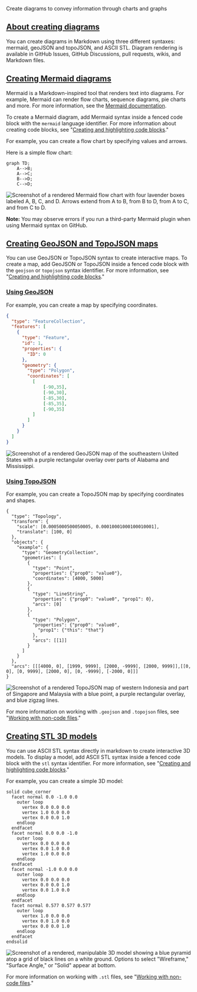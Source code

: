 Create diagrams to convey information through charts and graphs

## [About creating diagrams](https://docs.github.com/en/get-started/writing-on-github/working-with-advanced-formatting/creating-diagrams#about-creating-diagrams)

You can create diagrams in Markdown using three different syntaxes: mermaid, geoJSON and topoJSON, and ASCII STL. Diagram rendering is available in GitHub Issues, GitHub Discussions, pull requests, wikis, and Markdown files.

## [Creating Mermaid diagrams](https://docs.github.com/en/get-started/writing-on-github/working-with-advanced-formatting/creating-diagrams#creating-mermaid-diagrams)

Mermaid is a Markdown-inspired tool that renders text into diagrams. For example, Mermaid can render flow charts, sequence diagrams, pie charts and more. For more information, see the [Mermaid documentation](https://mermaid-js.github.io/mermaid/#/).

To create a Mermaid diagram, add Mermaid syntax inside a fenced code block with the `mermaid` language identifier. For more information about creating code blocks, see "[Creating and highlighting code blocks](https://docs.github.com/en/get-started/writing-on-github/working-with-advanced-formatting/creating-and-highlighting-code-blocks)."

For example, you can create a flow chart by specifying values and arrows.

Here is a simple flow chart:

```mermaid
graph TD;
    A-->B;
    A-->C;
    B-->D;
    C-->D;
```

![Screenshot of a rendered Mermaid flow chart with four lavender boxes labeled A, B, C, and D. Arrows extend from A to B, from B to D, from A to C, and from C to D.](https://docs.github.com/assets/cb-46019/images/help/writing/mermaid-flow-chart.png)

**Note:** You may observe errors if you run a third-party Mermaid plugin when using Mermaid syntax on GitHub.

## [Creating GeoJSON and TopoJSON maps](https://docs.github.com/en/get-started/writing-on-github/working-with-advanced-formatting/creating-diagrams#creating-geojson-and-topojson-maps)

You can use GeoJSON or TopoJSON syntax to create interactive maps. To create a map, add GeoJSON or TopoJSON inside a fenced code block with the `geojson` or `topojson` syntax identifier. For more information, see "[Creating and highlighting code blocks](https://docs.github.com/en/get-started/writing-on-github/working-with-advanced-formatting/creating-and-highlighting-code-blocks)."

### [Using GeoJSON](https://docs.github.com/en/get-started/writing-on-github/working-with-advanced-formatting/creating-diagrams#using-geojson)

For example, you can create a map by specifying coordinates.

```geojson
{
  "type": "FeatureCollection",
  "features": [
    {
      "type": "Feature",
      "id": 1,
      "properties": {
        "ID": 0
      },
      "geometry": {
        "type": "Polygon",
        "coordinates": [
          [
              [-90,35],
              [-90,30],
              [-85,30],
              [-85,35],
              [-90,35]
          ]
        ]
      }
    }
  ]
}
```

![Screenshot of a rendered GeoJSON map of the southeastern United States with a purple rectangular overlay over parts of Alabama and Mississippi.](https://docs.github.com/assets/cb-304268/images/help/writing/fenced-geojson-rendered-map.png)

### [Using TopoJSON](https://docs.github.com/en/get-started/writing-on-github/working-with-advanced-formatting/creating-diagrams#using-topojson)

For example, you can create a TopoJSON map by specifying coordinates and shapes.

```topojson
{
  "type": "Topology",
  "transform": {
    "scale": [0.0005000500050005, 0.00010001000100010001],
    "translate": [100, 0]
  },
  "objects": {
    "example": {
      "type": "GeometryCollection",
      "geometries": [
        {
          "type": "Point",
          "properties": {"prop0": "value0"},
          "coordinates": [4000, 5000]
        },
        {
          "type": "LineString",
          "properties": {"prop0": "value0", "prop1": 0},
          "arcs": [0]
        },
        {
          "type": "Polygon",
          "properties": {"prop0": "value0",
            "prop1": {"this": "that"}
          },
          "arcs": [[1]]
        }
      ]
    }
  },
  "arcs": [[[4000, 0], [1999, 9999], [2000, -9999], [2000, 9999]],[[0, 0], [0, 9999], [2000, 0], [0, -9999], [-2000, 0]]]
}
```

![Screenshot of a rendered TopoJSON map of western Indonesia and part of Singapore and Malaysia with a blue point, a purple rectangular overlay, and blue zigzag lines.](https://docs.github.com/assets/cb-434280/images/help/writing/fenced-topojson-rendered-map.png)

For more information on working with `.geojson` and `.topojson` files, see "[Working with non-code files](https://docs.github.com/en/repositories/working-with-files/using-files/working-with-non-code-files#mapping-geojson-files-on-github)."

## [Creating STL 3D models](https://docs.github.com/en/get-started/writing-on-github/working-with-advanced-formatting/creating-diagrams#creating-stl-3d-models)

You can use ASCII STL syntax directly in markdown to create interactive 3D models. To display a model, add ASCII STL syntax inside a fenced code block with the `stl` syntax identifier. For more information, see "[Creating and highlighting code blocks](https://docs.github.com/en/get-started/writing-on-github/working-with-advanced-formatting/creating-and-highlighting-code-blocks)."

For example, you can create a simple 3D model:

```stl
solid cube_corner
  facet normal 0.0 -1.0 0.0
    outer loop
      vertex 0.0 0.0 0.0
      vertex 1.0 0.0 0.0
      vertex 0.0 0.0 1.0
    endloop
  endfacet
  facet normal 0.0 0.0 -1.0
    outer loop
      vertex 0.0 0.0 0.0
      vertex 0.0 1.0 0.0
      vertex 1.0 0.0 0.0
    endloop
  endfacet
  facet normal -1.0 0.0 0.0
    outer loop
      vertex 0.0 0.0 0.0
      vertex 0.0 0.0 1.0
      vertex 0.0 1.0 0.0
    endloop
  endfacet
  facet normal 0.577 0.577 0.577
    outer loop
      vertex 1.0 0.0 0.0
      vertex 0.0 1.0 0.0
      vertex 0.0 0.0 1.0
    endloop
  endfacet
endsolid
```

![Screenshot of a rendered, manipulable 3D model showing a blue pyramid atop a grid of black lines on a white ground. Options to select "Wireframe," "Surface Angle," or "Solid" appear at bottom.](https://docs.github.com/assets/cb-123293/images/help/writing/fenced-stl-rendered-object.png)

For more information on working with `.stl` files, see "[Working with non-code files](https://docs.github.com/en/repositories/working-with-files/using-files/working-with-non-code-files#3d-file-viewer)."
